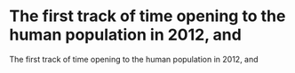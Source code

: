 # The first track of time opening to the human population in 2012, and

The first track of time opening to the human population in 2012, and